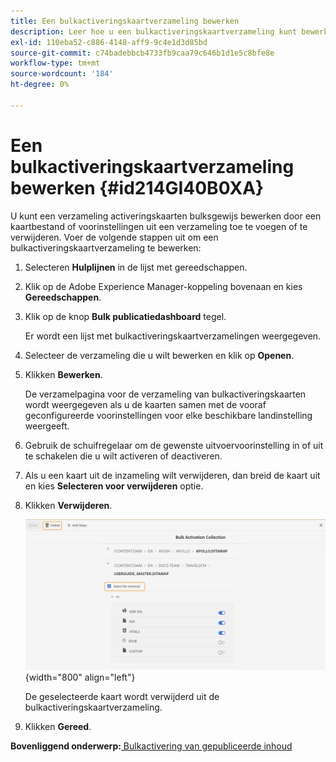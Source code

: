 ```yaml
---
title: Een bulkactiveringskaartverzameling bewerken
description: Leer hoe u een bulkactiveringskaartverzameling kunt bewerken
exl-id: 110eba52-c886-4148-aff9-9c4e1d3d85bd
source-git-commit: c74badebbcb4733fb9caa79c646b1d1e5c8bfe8e
workflow-type: tm+mt
source-wordcount: '184'
ht-degree: 0%

---
```


# Een bulkactiveringskaartverzameling bewerken {#id214GI40B0XA}

U kunt een verzameling activeringskaarten bulksgewijs bewerken door een kaartbestand of voorinstellingen uit een verzameling toe te voegen of te verwijderen. Voer de volgende stappen uit om een bulkactiveringskaartverzameling te bewerken:

1. Selecteren **Hulplijnen** in de lijst met gereedschappen.

1. Klik op de Adobe Experience Manager-koppeling bovenaan en kies **Gereedschappen**.

1. Klik op de knop **Bulk publicatiedashboard** tegel.

   Er wordt een lijst met bulkactiveringskaartverzamelingen weergegeven.

1. Selecteer de verzameling die u wilt bewerken en klik op **Openen**.

1. Klikken **Bewerken**.

   De verzamelpagina voor de verzameling van bulkactiveringskaarten wordt weergegeven als u de kaarten samen met de vooraf geconfigureerde voorinstellingen voor elke beschikbare landinstelling weergeeft.

1. Gebruik de schuifregelaar om de gewenste uitvoervoorinstelling in of uit te schakelen die u wilt activeren of deactiveren.

1. Als u een kaart uit de inzameling wilt verwijderen, dan breid de kaart uit en kies **Selecteren voor verwijderen** optie.

1. Klikken **Verwijderen**.

   ![](images/bulk-activation-delete-map.png){width="800" align="left"}

   De geselecteerde kaart wordt verwijderd uit de bulkactiveringskaartverzameling.

1. Klikken **Gereed**.


**Bovenliggend onderwerp:**[ Bulkactivering van gepubliceerde inhoud](conf-bulk-activation.md)
